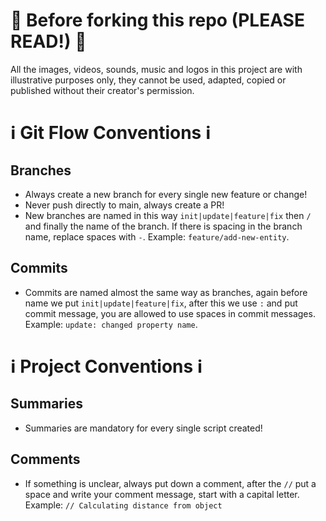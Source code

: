 # 🚨 Before forking this repo (PLEASE READ!) 🚨
All the images, videos, sounds, music and logos in this project are with illustrative purposes only, they cannot be used, adapted, copied or published without their creator's permission.

# ℹ️ Git Flow Conventions ℹ️

## Branches
* Always create a new branch for every single new feature or change!
* Never push directly to main, always create a PR!
* New branches are named in this way ```init|update|feature|fix``` then ```/``` and finally the name of the branch. If there is spacing in the branch name, replace spaces with ```-```. Example: ```feature/add-new-entity```.

## Commits
* Commits are named almost the same way as branches, again before name we put ```init|update|feature|fix```, after this we use ```:``` and put commit message, you are allowed to use spaces in commit messages. Example: ```update: changed property name```.

# ℹ️ Project Conventions ℹ️

## Summaries
* Summaries are mandatory for every single script created!

## Comments
* If something is unclear, always put down a comment, after the ```//``` put a space and write your comment message, start with a capital letter. Example: ```// Calculating distance from object```
